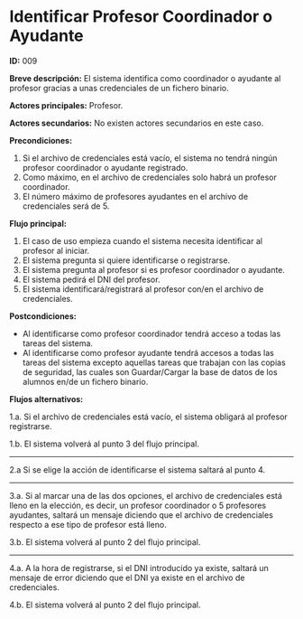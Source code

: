 # Identificar Profesor Coordinador o Ayudante

**ID:** 009

**Breve descripción:** El sistema identifica como coordinador o ayudante al profesor gracias a unas credenciales de un fichero binario.

**Actores principales:** Profesor.

**Actores secundarios:** No existen actores secundarios en este caso.

**Precondiciones:**

1. Si el archivo de credenciales está vacío, el sistema no tendrá ningún profesor coordinador o ayudante registrado.
2. Como máximo, en el archivo de credenciales solo habrá un profesor coordinador.
3. El número máximo de profesores ayudantes en el archivo de credenciales será de 5.

**Flujo principal:**

1. El caso de uso empieza cuando el sistema necesita identificar al profesor al iniciar.
2. El sistema pregunta si quiere identificarse o registrarse.
3. El sistema pregunta al profesor si es profesor coordinador o ayudante.
4. El sistema pedirá el DNI del profesor.
5. El sistema identificará/registrará al profesor con/en el archivo de credenciales.

**Postcondiciones:**

* Al identificarse como profesor coordinador tendrá acceso a todas las tareas del sistema.
* Al identificarse como profesor ayudante tendrá accesos a todas las tareas del sistema excepto aquellas tareas que trabajan con las copias de seguridad, las cuales son Guardar/Cargar la base de datos de los alumnos en/de un fichero binario.

**Flujos alternativos:**

1.a. Si el archivo de credenciales está vacío, el sistema obligará al profesor registrarse.

1.b. El sistema volverá al punto 3 del flujo principal.

---

2.a Si se elige la acción de identificarse el sistema saltará al punto 4.

---

3.a. Si al marcar una de las dos opciones, el archivo de credenciales está lleno en la elección, es decir, un profesor coordinador o 5 profesores ayudantes, saltará un mensaje diciendo que el archivo de credenciales respecto a ese tipo de profesor está lleno.

3.b. El sistema volverá al punto 2 del flujo principal.

---

4.a. A la hora de registrarse, si el DNI introducido ya existe, saltará un mensaje de error diciendo que el DNI ya existe en el archivo de credenciales.

4.b. El sistema volverá al punto 2 del flujo principal.
